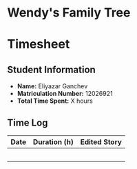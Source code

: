 # Wendy's Family Tree

# Timesheet 

## **Student Information**
- **Name:** Eliyazar Ganchev
- **Matriculation Number:** 12026921
- **Total Time Spent:** X hours

## **Time Log**
| Date | Duration (h) | Edited Story          |
|--|-|-----------------------|
|  |  |  |
|  |  |  |
|  |  |  |
|  | |  |
|  | |  |


